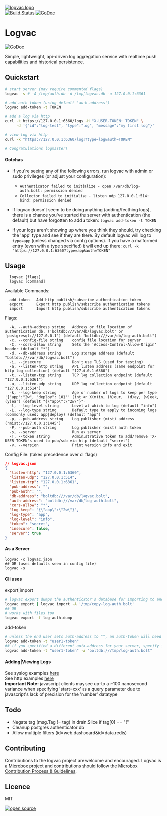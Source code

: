 [![logvac logo](http://assets.microbox.rocks/readme-headers/logvac.png)](http://microbox.cloud/open-source#logvac)  
[![Build Status](https://travis-ci.org/mu-box/logvac.svg)](https://travis-ci.org/mu-box/logvac)
[![GoDoc](https://godoc.org/github.com/mu-box/logvac?status.svg)](https://godoc.org/github.com/mu-box/logvac)

# Logvac
[![GoDoc](https://godoc.org/github.com/mu-box/logvac?status.svg)](https://godoc.org/github.com/mu-box/logvac)

Simple, lightweight, api-driven log aggregation service with realtime push capabilities and historical persistence.

## Quickstart

```sh
# start server (may require commented flags)
logvac -s # -A /tmp/auth.db -d /tmp/logvac.db -u 127.0.0.1:6361

# add auth token (using default 'auth-address')
logvac add-token -t TOKEN

# add a log via http
curl -k https://127.0.0.1:6360/logs -H "X-USER-TOKEN: TOKEN" \
     -d '{"id":"log-test", "type":"log", "message":"my first log"}'

# view log via http
curl -k "https://127.0.0.1:6360/logs?type=log&auth=TOKEN"

# Congratulations logmaster!
```

#### Gotchas
- If you're seeing any of the following errors, run logvac with admin or sudo privileges (or adjust your configuration):
  - `Authenticator failed to initialize - open /var/db/log-auth.bolt: permission denied`
  - `Collector failed to initialize - listen udp 127.0.0.1:514: bind: permission denied`

- If logvac doesn't seem to be doing anything (adding/fecthing logs), there is a chance you've started the server with authentication (the default) but have forgotten to add a token:
`logvac add-token -t TOKEN`

- If your logs aren't showing up where you think they should, try checking the 'app' type and see if they are there. By default logvac will log to `type=app` (unless changed via config options). If you have a malformed entry (even with a type specified) it will end up there:
`curl -k "https://127.0.0.1:6360?type=app&auth=TOKEN"`

## Usage
```
  logvac [flags]
  logvac [command]
```

Available Commands:
```
  add-token   Add http publish/subscribe authentication token
  export      Export http publish/subscribe authentication tokens
  import      Import http publish/subscribe authentication tokens
```

Flags:
```
  -A, --auth-address string   Address or file location of authentication db. ('boltdb:///var/db/logvac.bolt' or 'postgresql://127.0.0.1') (default "boltdb:///var/db/log-auth.bolt")
  -c, --config-file string    config file location for server
  -C, --cors-allow string     Sets the 'Access-Control-Allow-Origin' header (default "*")
  -d, --db-address string     Log storage address (default "boltdb:///var/db/logvac.bolt")
  -i, --insecure              Don't use TLS (used for testing)
  -a, --listen-http string    API listen address (same endpoint for http log collection) (default "127.0.0.1:6360")
  -t, --listen-tcp string     TCP log collection endpoint (default "127.0.0.1:6361")
  -u, --listen-udp string     UDP log collection endpoint (default "127.0.0.1:514")
  -k, --log-keep string       Age or number of logs to keep per type '{"app":"2w", "deploy": 10}'' (int or X(m)in, (h)our,  (d)ay, (w)eek, (y)ear) (default "{\"app\":\"2w\"}")
  -l, --log-level string      Level at which to log (default "info")
  -L, --log-type string       Default type to apply to incoming logs (commonly used: app|deploy) (default "app")
  -p, --pub-address string    Log publisher (mist) address ("mist://127.0.0.1:1445")
  -P, --pub-auth string       Log publisher (mist) auth token
  -s, --server                Run as server
  -T, --token string          Administrative token to add/remove 'X-USER-TOKEN's used to pub/sub via http (default "secret")
  -v, --version               Print version info and exit
```

Config File: (takes precedence over cli flags)
```json
// logvac.json
{
  "listen-http": "127.0.0.1:6360",
  "listen-udp": "127.0.0.1:514",
  "listen-tcp": "127.0.0.1:6361",
  "pub-address": "",
  "pub-auth": "",
  "db-address": "boltdb:///var/db/logvac.bolt",
  "auth-address": "boltdb:///var/db/log-auth.bolt",
  "cors-allow": "*",
  "log-keep": "{\"app\":\"2w\"}",
  "log-type": "app",
  "log-level": "info",
  "token": "secret",
  "insecure": false,
  "server": true
}
```

#### As a Server
```
logvac -c logvac.json
## OR (uses defaults seen in config file)
logvac -s
```

#### Cli uses
export|import
```sh
# logvac export dumps the authenticator's database for importing to another authenticator database
logvac export | logvac import -A '/tmp/copy-log-auth.bolt'
## OR
# works with files too
logvac export -f log-auth.dump
```
add-token
```sh
# unless the end user sets auth-address to "", an auth-token will need to be added in order to publish/fetch logs via http
logvac add-token -t "user1-token"
## if you specified a different auth-address for your server, specify it here as such:
logvac add-token -t "user1-token" -A "boltdb:///tmp/log-auth.bolt"
```

#### Adding|Viewing Logs
See syslog examples [here](./collector/README.md)  
See http examples [here](./api/README.md)  
**Important Note:** javascript clients may see up-to a ~100 nanosecond variance when specifying 'start=xxx' as a query parameter due to javascript's lack of precision for the 'number' datatype  

## Todo

- Negate tag (msg.Tag != tag) in drain.Slice if tag[0] == "!"
- Cleanup postgres authenticator db
- Allow multiple filters (id=web.dashboard&id=data.redis)

## Contributing

Contributions to the logvac project are welcome and encouraged. Logvac is a [Microbox](https://microbox.cloud) project and contributions should follow the [Microbox Contribution Process & Guidelines](https://docs.microbox.cloud/contributing/).

## Licence

MIT

[![open source](http://assets.microbox.rocks/open-src/microbox-open-src.png)](http://microbox.cloud/open-source)
